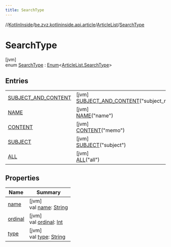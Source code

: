 ```yaml
---
title: SearchType
---
```

//[KotlinInside](../../../../index.html)/[be.zvz.kotlininside.api.article](../../index.html)/[ArticleList](../index.html)/[SearchType](index.html)



# SearchType



[jvm]\
enum [SearchType](index.html) : [Enum](https://kotlinlang.org/api/latest/jvm/stdlib/kotlin/-enum/index.html)&lt;[ArticleList.SearchType](index.html)&gt;



## Entries


| | |
|---|---|
| [SUBJECT_AND_CONTENT](-s-u-b-j-e-c-t_-a-n-d_-c-o-n-t-e-n-t/index.html) | [jvm]<br>[SUBJECT_AND_CONTENT](-s-u-b-j-e-c-t_-a-n-d_-c-o-n-t-e-n-t/index.html)(&quot;subject_m&quot;) |
| [NAME](-n-a-m-e/index.html) | [jvm]<br>[NAME](-n-a-m-e/index.html)(&quot;name&quot;) |
| [CONTENT](-c-o-n-t-e-n-t/index.html) | [jvm]<br>[CONTENT](-c-o-n-t-e-n-t/index.html)(&quot;memo&quot;) |
| [SUBJECT](-s-u-b-j-e-c-t/index.html) | [jvm]<br>[SUBJECT](-s-u-b-j-e-c-t/index.html)(&quot;subject&quot;) |
| [ALL](-a-l-l/index.html) | [jvm]<br>[ALL](-a-l-l/index.html)(&quot;all&quot;) |


## Properties


| Name | Summary |
|---|---|
| [name](../../../be.zvz.kotlininside.session.user/-user-type/-a-n-o-n-y-m-o-u-s/index.html#-372974862%2FProperties%2F863300109) | [jvm]<br>val [name](../../../be.zvz.kotlininside.session.user/-user-type/-a-n-o-n-y-m-o-u-s/index.html#-372974862%2FProperties%2F863300109): [String](https://kotlinlang.org/api/latest/jvm/stdlib/kotlin/-string/index.html) |
| [ordinal](../../../be.zvz.kotlininside.session.user/-user-type/-a-n-o-n-y-m-o-u-s/index.html#-739389684%2FProperties%2F863300109) | [jvm]<br>val [ordinal](../../../be.zvz.kotlininside.session.user/-user-type/-a-n-o-n-y-m-o-u-s/index.html#-739389684%2FProperties%2F863300109): [Int](https://kotlinlang.org/api/latest/jvm/stdlib/kotlin/-int/index.html) |
| [type](type.html) | [jvm]<br>val [type](type.html): [String](https://kotlinlang.org/api/latest/jvm/stdlib/kotlin/-string/index.html) |

